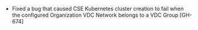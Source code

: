 * Fixed a bug that caused CSE Kubernetes cluster creation to fail when the configured Organization VDC Network belongs to
  a VDC Group [GH-674]
